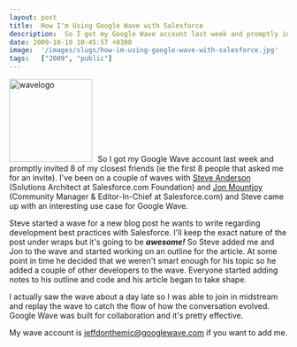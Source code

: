 ```yaml
---
layout: post
title:  How I'm Using Google Wave with Salesforce
description:  So I got my Google Wave account last week and promptly invited 8 of my closest friends (ie the first 8 people that asked me for an invite). Ive been on a couple of waves with Steve Anderson (Solutions Architect at Salesforce.com Foundation) and Jon Mountjoy (Community Manager & Editor-In-Chief at Salesforce.com) and Steve came up with an interesting use case for Google Wave. Steve started a wave for a new blog post he wants to write regarding development best practices with Salesforce. Ill keep
date: 2009-10-10 10:45:57 +0300
image:  '/images/slugs/how-im-using-google-wave-with-salesforce.jpg'
tags:   ["2009", "public"]
---
```

<p><a href="http://res.cloudinary.com/blog-jeffdouglas-com/image/upload/v1400399505/wavelogo_woif44.png"><img class="alignleft size-thumbnail wp-image-1251" style="padding-right:10px;" title="wavelogo" src="http://res.cloudinary.com/blog-jeffdouglas-com/image/upload/c_crop,h_256,w_256,x_0,y_0/h_150,w_150/v1400399505/wavelogo_woif44.png" alt="wavelogo" width="150" height="150" /></a>So I got my Google Wave account last week and promptly invited 8 of my closest friends (ie the first 8 people that asked me for an invite). I've been on a couple of waves with <a href="http://twitter.com/gokubi" target="_blank">Steve Anderson</a> (Solutions Architect at Salesforce.com Foundation) and <a href="http://twitter.com/jonmountjoy" target="_blank">Jon Mountjoy</a> (Community Manager & Editor-In-Chief at Salesforce.com) and Steve came up with an interesting use case for Google Wave.</p>
<p>Steve started a wave for a new blog post he wants to write regarding development best practices with Salesforce. I'll keep the exact nature of the post under wraps but it's going to be <strong><em>awesome!</em></strong> So Steve added me and Jon to the wave and started working on an outline for the article. At some point in time he decided that we weren't smart enough for his topic so he added a couple of other developers to the wave. Everyone started adding notes to his outline and code and his article began to take shape.</p>
<p>I actually saw the wave about a day late so I was able to join in midstream and replay the wave to catch the flow of how the conversation evolved. Google Wave was built for collaboration and it's pretty effective.</p>
<p>My wave account is <a href="mailto:jeffdonthemic@googlewave.com">jeffdonthemic@googlewave.com</a> if you want to add me.</p>

